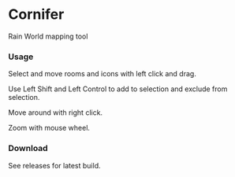 # Cornifer

Rain World mapping tool

### Usage

Select and move rooms and icons with left click and drag.

Use Left Shift and Left Control to add to selection and exclude from selection.

Move around with right click.

Zoom with mouse wheel.

### Download
See releases for latest build.

